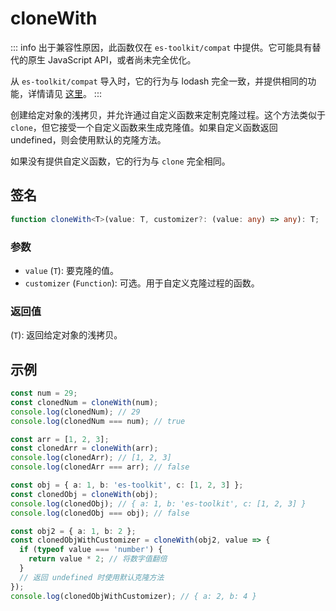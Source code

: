 # cloneWith

::: info
出于兼容性原因，此函数仅在 `es-toolkit/compat` 中提供。它可能具有替代的原生 JavaScript API，或者尚未完全优化。

从 `es-toolkit/compat` 导入时，它的行为与 lodash 完全一致，并提供相同的功能，详情请见 [这里](mdc:../../../compatibility.md)。
:::

创建给定对象的浅拷贝，并允许通过自定义函数来定制克隆过程。这个方法类似于 `clone`，但它接受一个自定义函数来生成克隆值。如果自定义函数返回 undefined，则会使用默认的克隆方法。

如果没有提供自定义函数，它的行为与 `clone` 完全相同。

## 签名

```typescript
function cloneWith<T>(value: T, customizer?: (value: any) => any): T;
```

### 参数

- `value` (`T`): 要克隆的值。
- `customizer` (`Function`): 可选。用于自定义克隆过程的函数。

### 返回值

(`T`): 返回给定对象的浅拷贝。

## 示例

```typescript
const num = 29;
const clonedNum = cloneWith(num);
console.log(clonedNum); // 29
console.log(clonedNum === num); // true

const arr = [1, 2, 3];
const clonedArr = cloneWith(arr);
console.log(clonedArr); // [1, 2, 3]
console.log(clonedArr === arr); // false

const obj = { a: 1, b: 'es-toolkit', c: [1, 2, 3] };
const clonedObj = cloneWith(obj);
console.log(clonedObj); // { a: 1, b: 'es-toolkit', c: [1, 2, 3] }
console.log(clonedObj === obj); // false

const obj2 = { a: 1, b: 2 };
const clonedObjWithCustomizer = cloneWith(obj2, value => {
  if (typeof value === 'number') {
    return value * 2; // 将数字值翻倍
  }
  // 返回 undefined 时使用默认克隆方法
});
console.log(clonedObjWithCustomizer); // { a: 2, b: 4 }
```
